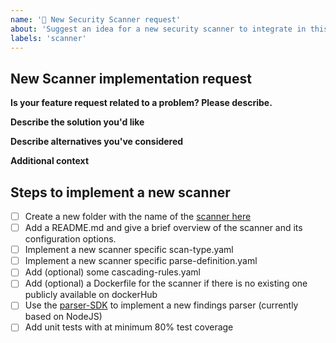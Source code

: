 ```yaml
---
name: '🚓 New Security Scanner request'
about: 'Suggest an idea for a new security scanner to integrate in this project.'
labels: 'scanner'
---
```


<!--
Thank you for contributing to our project 🙌

Before opening a new issue, please make sure that we do not have any duplicates already open. You can ensure this by searching the issue list for this repository. If there is a duplicate, please close your issue and add a comment to the existing issue instead. Also, please, have a look at our FAQs and existing questions before opening a new question.
-->

## New Scanner implementation request

**Is your feature request related to a problem? Please describe.**
<!-- A clear and concise description of what the problem is. Ex. I'm always frustrated when [...] -->

**Describe the solution you'd like**
<!-- A clear and concise description of what you want to happen. -->

**Describe alternatives you've considered**
<!-- A clear and concise description of any alternative solutions or features you've considered. -->

**Additional context**
<!-- Add any other context or screenshots about the feature request here. -->

## Steps to implement a new scanner
<!--
Hint: A general guide how to implement a new scanner is documented [here](https://github.com/secureCodeBox/secureCodeBox/tree/master/docs/developer-guide)
-->

- [ ] Create a new folder with the name of the [scanner here](https://github.com/secureCodeBox/secureCodeBox/tree/master/scanners)
- [ ] Add a README.md and give a brief overview of the scanner and its configuration options.
- [ ] Implement a new scanner specific scan-type.yaml
- [ ] Implement a new scanner specific parse-definition.yaml
- [ ] Add (optional) some cascading-rules.yaml
- [ ] Add (optional) a Dockerfile for the scanner if there is no existing one publicly available on dockerHub
- [ ] Use the [parser-SDK](https://github.com/secureCodeBox/secureCodeBox/tree/master/parser-sdk) to implement a new findings parser (currently based on NodeJS)
- [ ] Add unit tests with at minimum 80% test coverage
